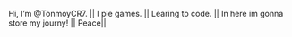 Hi, I’m @TonmoyCR7. ||
I ple games. ||
Learing to code. ||
In here im gonna store my journy! || 
Peace||
<!---
TonmoyCR7/TonmoyCR7 is a ✨ special ✨ repository because its `README.md` (this file) appears on your GitHub profile.
You can click the Preview link to take a look at your changes.
--->
